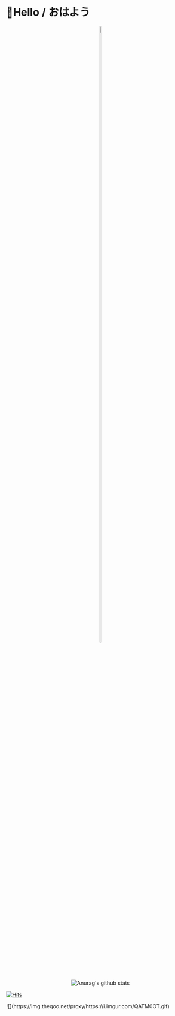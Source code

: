 # 👋Hello / おはよう


<div align="center">

<img src = "https://img.theqoo.net/proxy/https://i.imgur.com/alYAGFW.gif" width="6%5" height="65%">
	
![Anurag's github stats](https://github-readme-stats.vercel.app/api?username=RyokanMaster&show_icons=true&theme=synthwave)

</div>

[![Hits](https://hits.seeyoufarm.com/api/count/incr/badge.svg?url=https%3A%2F%2Fgithub.com%2FRyokanMaster&count_bg=%23989C91&title_bg=%23F7EED3&icon=nintendoswitch.svg&icon_color=%23E9456C&title=Hits&edge_flat=false)](https://hits.seeyoufarm.com)



  </div>
<div>
![](https://img.theqoo.net/proxy/https://i.imgur.com/QATM0OT.gif)
</div>

	

